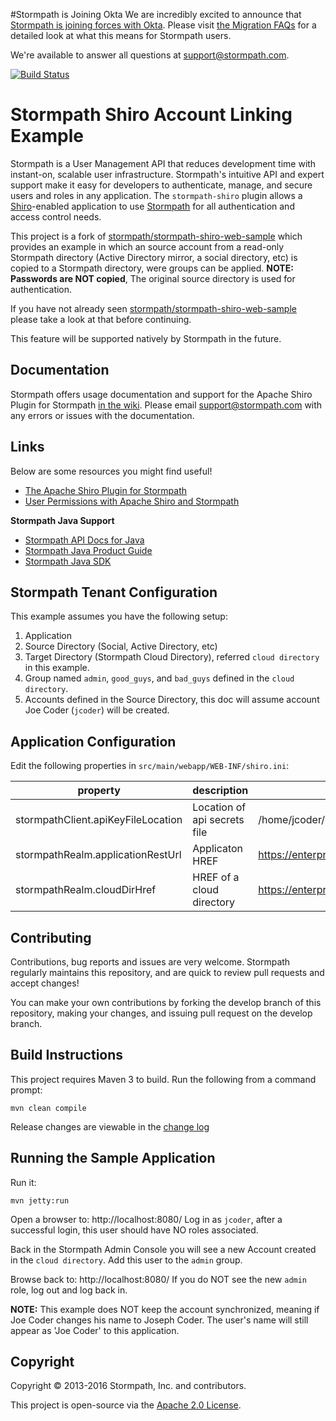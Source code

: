 #Stormpath is Joining Okta
We are incredibly excited to announce that [Stormpath is joining forces with Okta](https://stormpath.com/blog/stormpaths-new-path?utm_source=github&utm_medium=readme&utm-campaign=okta-announcement). Please visit [the Migration FAQs](https://stormpath.com/oktaplusstormpath?utm_source=github&utm_medium=readme&utm-campaign=okta-announcement) for a detailed look at what this means for Stormpath users.

We're available to answer all questions at [support@stormpath.com](mailto:support@stormpath.com).


[![Build Status](https://travis-ci.org/stormpath/stormpath-shiro-web-sample.png?branch=master)](https://travis-ci.org/stormpath/stormpath-shiro-web-sample)

# Stormpath Shiro Account Linking Example

Stormpath is a User Management API that reduces development time with instant-on, scalable user infrastructure. Stormpath's intuitive API and expert support make it easy for developers to authenticate, manage, and secure users and roles in any application. The `stormpath-shiro` plugin allows a [Shiro](http://shiro.apache.org/)-enabled application to use [Stormpath](http://www.stormpath.com) for all authentication and access control needs.

This project is a fork of [stormpath/stormpath-shiro-web-sample](https://github.com/stormpath/stormpath-shiro-web-sample) which provides an example in which an source account from a read-only Stormpath directory (Active Directory mirror, a social directory, etc) is copied to a Stormpath directory, were groups can be applied. **NOTE: Passwords are NOT copied**, The original source directory is used for authentication.

If you have not already seen [stormpath/stormpath-shiro-web-sample](https://github.com/stormpath/stormpath-shiro-web-sample) please take a look at that before continuing.

This feature will be supported natively by Stormpath in the future.

## Documentation

Stormpath offers usage documentation and support for the Apache Shiro Plugin for Stormpath [in the wiki](https://github.com/stormpath/stormpath-shiro/wiki). Please email support@stormpath.com with any errors or issues with the documentation.

## Links

Below are some resources you might find useful!
- [The Apache Shiro Plugin for Stormpath](https://github.com/stormpath/stormpath-shiro)
- [User Permissions with Apache Shiro and Stormpath](https://stormpath.com/blog/user-permissions-apache-shiro-and-stormpath/)

**Stormpath Java Support**
- [Stormpath API Docs for Java](https://docs.stormpath.com/java/apidocs/)
- [Stormpath Java Product Guide](https://docs.stormpath.com/java/product-guide/)
- [Stormpath Java SDK](https://github.com/stormpath/stormpath-sdk-java)


## Stormpath Tenant Configuration

This example assumes you have the following setup:
1. Application
1. Source Directory (Social, Active Directory, etc)
1. Target Directory (Stormpath Cloud Directory), referred `cloud directory` in this example.
1. Group named `admin`, `good_guys`, and `bad_guys` defined in the `cloud directory`.
1. Accounts defined in the Source Directory, this doc will assume account Joe Coder (`jcoder`) will be created.


## Application Configuration

Edit the following properties in `src/main/webapp/WEB-INF/shiro.ini`:

| property | description | example value |
|----------|-------------|---------------|
| stormpathClient.apiKeyFileLocation | Location of api secrets file | /home/jcoder/.stormpath/apiKey.properties |
| stormpathRealm.applicationRestUrl | Applicaton HREF | https://enterprise.stormpath.io/v1/applications/<app-id> |
| stormpathRealm.cloudDirHref | HREF of a cloud directory | https://enterprise.stormpath.io/v1/directories/<dir-id> |

## Contributing

Contributions, bug reports and issues are very welcome. Stormpath regularly maintains this repository, and are quick to review pull requests and accept changes!

You can make your own contributions by forking the develop branch of this
repository, making your changes, and issuing pull request on the develop branch.

## Build Instructions ##

This project requires Maven 3 to build. Run the following from a command prompt:

`mvn clean compile`

Release changes are viewable in the [change log](changelog.md)

## Running the Sample Application ##

Run it:

`mvn jetty:run`

Open a browser to: http://localhost:8080/
Log in as `jcoder`, after a successful login, this user should have NO roles associated.

Back in the Stormpath Admin Console you will see a new Account created in the `cloud directory`.
Add this user to the `admin` group.

Browse back to: http://localhost:8080/
If you do NOT see the new `admin` role, log out and log back in.


**NOTE:** This example does NOT keep the account synchronized, meaning if Joe Coder changes his name to Joseph Coder.  The user's name will still appear as 'Joe Coder' to this application.


## Copyright ##

Copyright &copy; 2013-2016 Stormpath, Inc. and contributors.

This project is open-source via the [Apache 2.0 License](http://www.apache.org/licenses/LICENSE-2.0).
